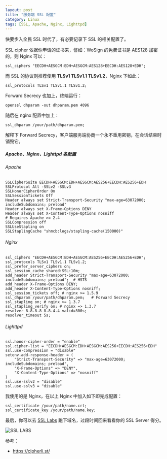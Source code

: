 ```yaml
---
layout: post
title: "服务端 SSL 配置"
category: Linux
tags: [SSL, Apache, Nginx, Lighttpd]
---
```


快要步入全民 SSL 时代了，有必要记录下 SSL 的相关配置了。

SSL cipher 依据你申请的证书来，譬如：WoSign 的免费证书是 AES128 加密的，则 Nginx 可以：

    ssl_ciphers "EECDH+AESGCM:EDH+AESGCM:AES128+EECDH:AES128+EDH";

而 SSL 的协议则推荐使用 **TLSv1 TLSv1.1 TLSv1.2**，Nginx 下如此：

    ssl_protocols TLSv1 TLSv1.1 TLSv1.2;

<!-- more -->
Forward Secrecy 也加上，终端运行：

    openssl dhparam -out dhparam.pem 4096

随后在 nginx 配置中加上：

    ssl_dhparam /your/path/dhparam.pem;

解释下 Forward Secrecy，客户端服务端协商一个永不重用密钥，在会话结束时销毁它。

##### Apache、Nginx、Lighttpd 各配置

###### Apache

```
SSLCipherSuite EECDH+AESGCM:EDH+AESGCM:AES256+EECDH:AES256+EDH
SSLProtocol All -SSLv2 -SSLv3
SSLHonorCipherOrder On
SSLSessionTickets Off
Header always set Strict-Transport-Security "max-age=63072000; includeSubdomains; preload"
Header always set X-Frame-Options DENY
Header always set X-Content-Type-Options nosniff
# Requires Apache >= 2.4
SSLCompression off
SSLUseStapling on
SSLStaplingCache "shmcb:logs/stapling-cache(150000)"
```

###### Nginx

```
ssl_ciphers "EECDH+AESGCM:EDH+AESGCM:AES256+EECDH:AES256+EDH";
ssl_protocols TLSv1 TLSv1.1 TLSv1.2;
ssl_prefer_server_ciphers on;
ssl_session_cache shared:SSL:10m;
add_header Strict-Transport-Security "max-age=63072000; includeSubdomains; preload";  # HSTS
add_header X-Frame-Options DENY;
add_header X-Content-Type-Options nosniff;
ssl_session_tickets off; # nginx >= 1.5.9
ssl_dhparam /your/path/dhparam.pem;   # Forward Secrecy
ssl_stapling on; # nginx >= 1.3.7
ssl_stapling_verify on; # nginx => 1.3.7
resolver 8.8.8.8 8.8.4.4 valid=300s;
resolver_timeout 5s;
```

###### Lighttpd

```
ssl.honor-cipher-order = "enable"
ssl.cipher-list = "EECDH+AESGCM:EDH+AESGCM:AES256+EECDH:AES256+EDH"
ssl.use-compression = "disable"
setenv.add-response-header = (
    "Strict-Transport-Security" => "max-age=63072000; includeSubdomains; preload",
    "X-Frame-Options" => "DENY",
    "X-Content-Type-Options" => "nosniff"
)
ssl.use-sslv2 = "disable"
ssl.use-sslv3 = "disable"
```

我使用的是 Nginx，在以上 Nginx 中加入如下即完成配置：

    ssl_certificate /your/path/name.crt;
    ssl_certificate_key /your/path/name.key;

最后，你可以去 [SSL Labs](https://www.ssllabs.com/ssltest/) 跑下域名，过段时间回来看看你的 SSL Server 得分。

![SSL LABS](//cdn.09hd.com/images/2015/06/SSL-LABS.png)

参考：

- <https://cipherli.st/>

